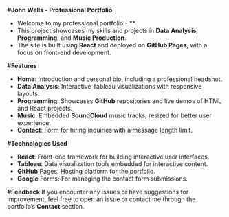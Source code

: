**#John Wells - Professional Portfolio**
- Welcome to my professional portfolio!- **
- This project showcases my skills and projects in **Data Analysis**, **Programming**, and **Music Production**.
- The site is built using **React** and deployed on **GitHub Pages**, with a focus on front-end development.

**#Features**
- **Home**: Introduction and personal bio, including a professional headshot.
- **Data Analysis**: Interactive Tableau visualizations with responsive layouts.
- **Programming**: Showcases **GitHub** repositories and live demos of HTML and React projects.
- **Music**: Embedded **SoundCloud** music tracks, resized for better user experience.
- **Contact**: Form for hiring inquiries with a message length limit.

**#Technologies Used**
- **React**: Front-end framework for building interactive user interfaces.
- **Tableau**: Data visualization tools embedded for interactive content.
- **GitHub** Pages: Hosting platform for the portfolio.
- **Google** Forms: For managing the contact form submissions.

**#Feedback**
If you encounter any issues or have suggestions for improvement, feel free to open an issue or contact me through the portfolio’s **Contact** section.
